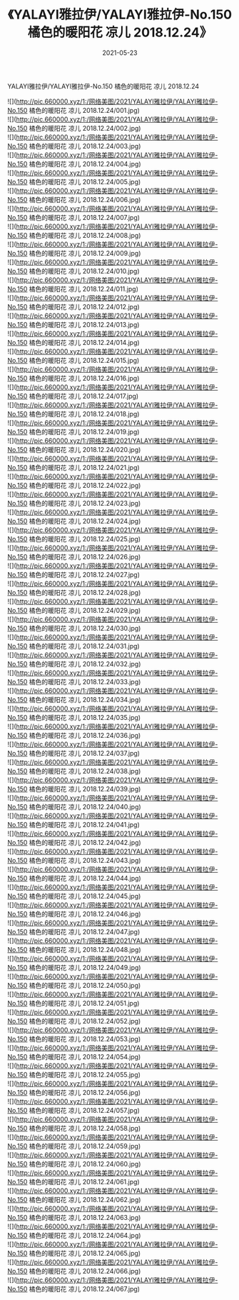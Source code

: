 ﻿---
layout: post
title:  《YALAYI雅拉伊/YALAYI雅拉伊-No.150 橘色的暖阳花 凉儿 2018.12.24》
date:   2021-05-23
img: http://pic.660000.xyz/1:/网络美图/2021/YALAYI雅拉伊/YALAYI雅拉伊-No.150 橘色的暖阳花 凉儿 2018.12.24/000.jpg
categories: [美女, 清纯, 唯美]
---

YALAYI雅拉伊/YALAYI雅拉伊-No.150 橘色的暖阳花 凉儿 2018.12.24

 ![](http://pic.660000.xyz/1:/网络美图/2021/YALAYI雅拉伊/YALAYI雅拉伊-No.150 橘色的暖阳花 凉儿 2018.12.24/001.jpg) <br>![](http://pic.660000.xyz/1:/网络美图/2021/YALAYI雅拉伊/YALAYI雅拉伊-No.150 橘色的暖阳花 凉儿 2018.12.24/002.jpg) <br>![](http://pic.660000.xyz/1:/网络美图/2021/YALAYI雅拉伊/YALAYI雅拉伊-No.150 橘色的暖阳花 凉儿 2018.12.24/003.jpg) <br>![](http://pic.660000.xyz/1:/网络美图/2021/YALAYI雅拉伊/YALAYI雅拉伊-No.150 橘色的暖阳花 凉儿 2018.12.24/004.jpg) <br>![](http://pic.660000.xyz/1:/网络美图/2021/YALAYI雅拉伊/YALAYI雅拉伊-No.150 橘色的暖阳花 凉儿 2018.12.24/005.jpg) <br>![](http://pic.660000.xyz/1:/网络美图/2021/YALAYI雅拉伊/YALAYI雅拉伊-No.150 橘色的暖阳花 凉儿 2018.12.24/006.jpg) <br>![](http://pic.660000.xyz/1:/网络美图/2021/YALAYI雅拉伊/YALAYI雅拉伊-No.150 橘色的暖阳花 凉儿 2018.12.24/007.jpg) <br>![](http://pic.660000.xyz/1:/网络美图/2021/YALAYI雅拉伊/YALAYI雅拉伊-No.150 橘色的暖阳花 凉儿 2018.12.24/008.jpg) <br>![](http://pic.660000.xyz/1:/网络美图/2021/YALAYI雅拉伊/YALAYI雅拉伊-No.150 橘色的暖阳花 凉儿 2018.12.24/009.jpg) <br>![](http://pic.660000.xyz/1:/网络美图/2021/YALAYI雅拉伊/YALAYI雅拉伊-No.150 橘色的暖阳花 凉儿 2018.12.24/010.jpg) <br>![](http://pic.660000.xyz/1:/网络美图/2021/YALAYI雅拉伊/YALAYI雅拉伊-No.150 橘色的暖阳花 凉儿 2018.12.24/011.jpg) <br>![](http://pic.660000.xyz/1:/网络美图/2021/YALAYI雅拉伊/YALAYI雅拉伊-No.150 橘色的暖阳花 凉儿 2018.12.24/012.jpg) <br>![](http://pic.660000.xyz/1:/网络美图/2021/YALAYI雅拉伊/YALAYI雅拉伊-No.150 橘色的暖阳花 凉儿 2018.12.24/013.jpg) <br>![](http://pic.660000.xyz/1:/网络美图/2021/YALAYI雅拉伊/YALAYI雅拉伊-No.150 橘色的暖阳花 凉儿 2018.12.24/014.jpg) <br>![](http://pic.660000.xyz/1:/网络美图/2021/YALAYI雅拉伊/YALAYI雅拉伊-No.150 橘色的暖阳花 凉儿 2018.12.24/015.jpg) <br>![](http://pic.660000.xyz/1:/网络美图/2021/YALAYI雅拉伊/YALAYI雅拉伊-No.150 橘色的暖阳花 凉儿 2018.12.24/016.jpg) <br>![](http://pic.660000.xyz/1:/网络美图/2021/YALAYI雅拉伊/YALAYI雅拉伊-No.150 橘色的暖阳花 凉儿 2018.12.24/017.jpg) <br>![](http://pic.660000.xyz/1:/网络美图/2021/YALAYI雅拉伊/YALAYI雅拉伊-No.150 橘色的暖阳花 凉儿 2018.12.24/018.jpg) <br>![](http://pic.660000.xyz/1:/网络美图/2021/YALAYI雅拉伊/YALAYI雅拉伊-No.150 橘色的暖阳花 凉儿 2018.12.24/019.jpg) <br>![](http://pic.660000.xyz/1:/网络美图/2021/YALAYI雅拉伊/YALAYI雅拉伊-No.150 橘色的暖阳花 凉儿 2018.12.24/020.jpg) <br>![](http://pic.660000.xyz/1:/网络美图/2021/YALAYI雅拉伊/YALAYI雅拉伊-No.150 橘色的暖阳花 凉儿 2018.12.24/021.jpg) <br>![](http://pic.660000.xyz/1:/网络美图/2021/YALAYI雅拉伊/YALAYI雅拉伊-No.150 橘色的暖阳花 凉儿 2018.12.24/022.jpg) <br>![](http://pic.660000.xyz/1:/网络美图/2021/YALAYI雅拉伊/YALAYI雅拉伊-No.150 橘色的暖阳花 凉儿 2018.12.24/023.jpg) <br>![](http://pic.660000.xyz/1:/网络美图/2021/YALAYI雅拉伊/YALAYI雅拉伊-No.150 橘色的暖阳花 凉儿 2018.12.24/024.jpg) <br>![](http://pic.660000.xyz/1:/网络美图/2021/YALAYI雅拉伊/YALAYI雅拉伊-No.150 橘色的暖阳花 凉儿 2018.12.24/025.jpg) <br>![](http://pic.660000.xyz/1:/网络美图/2021/YALAYI雅拉伊/YALAYI雅拉伊-No.150 橘色的暖阳花 凉儿 2018.12.24/026.jpg) <br>![](http://pic.660000.xyz/1:/网络美图/2021/YALAYI雅拉伊/YALAYI雅拉伊-No.150 橘色的暖阳花 凉儿 2018.12.24/027.jpg) <br>![](http://pic.660000.xyz/1:/网络美图/2021/YALAYI雅拉伊/YALAYI雅拉伊-No.150 橘色的暖阳花 凉儿 2018.12.24/028.jpg) <br>![](http://pic.660000.xyz/1:/网络美图/2021/YALAYI雅拉伊/YALAYI雅拉伊-No.150 橘色的暖阳花 凉儿 2018.12.24/029.jpg) <br>![](http://pic.660000.xyz/1:/网络美图/2021/YALAYI雅拉伊/YALAYI雅拉伊-No.150 橘色的暖阳花 凉儿 2018.12.24/030.jpg) <br>![](http://pic.660000.xyz/1:/网络美图/2021/YALAYI雅拉伊/YALAYI雅拉伊-No.150 橘色的暖阳花 凉儿 2018.12.24/031.jpg) <br>![](http://pic.660000.xyz/1:/网络美图/2021/YALAYI雅拉伊/YALAYI雅拉伊-No.150 橘色的暖阳花 凉儿 2018.12.24/032.jpg) <br>![](http://pic.660000.xyz/1:/网络美图/2021/YALAYI雅拉伊/YALAYI雅拉伊-No.150 橘色的暖阳花 凉儿 2018.12.24/033.jpg) <br>![](http://pic.660000.xyz/1:/网络美图/2021/YALAYI雅拉伊/YALAYI雅拉伊-No.150 橘色的暖阳花 凉儿 2018.12.24/034.jpg) <br>![](http://pic.660000.xyz/1:/网络美图/2021/YALAYI雅拉伊/YALAYI雅拉伊-No.150 橘色的暖阳花 凉儿 2018.12.24/035.jpg) <br>![](http://pic.660000.xyz/1:/网络美图/2021/YALAYI雅拉伊/YALAYI雅拉伊-No.150 橘色的暖阳花 凉儿 2018.12.24/036.jpg) <br>![](http://pic.660000.xyz/1:/网络美图/2021/YALAYI雅拉伊/YALAYI雅拉伊-No.150 橘色的暖阳花 凉儿 2018.12.24/037.jpg) <br>![](http://pic.660000.xyz/1:/网络美图/2021/YALAYI雅拉伊/YALAYI雅拉伊-No.150 橘色的暖阳花 凉儿 2018.12.24/038.jpg) <br>![](http://pic.660000.xyz/1:/网络美图/2021/YALAYI雅拉伊/YALAYI雅拉伊-No.150 橘色的暖阳花 凉儿 2018.12.24/039.jpg) <br>![](http://pic.660000.xyz/1:/网络美图/2021/YALAYI雅拉伊/YALAYI雅拉伊-No.150 橘色的暖阳花 凉儿 2018.12.24/040.jpg) <br>![](http://pic.660000.xyz/1:/网络美图/2021/YALAYI雅拉伊/YALAYI雅拉伊-No.150 橘色的暖阳花 凉儿 2018.12.24/041.jpg) <br>![](http://pic.660000.xyz/1:/网络美图/2021/YALAYI雅拉伊/YALAYI雅拉伊-No.150 橘色的暖阳花 凉儿 2018.12.24/042.jpg) <br>![](http://pic.660000.xyz/1:/网络美图/2021/YALAYI雅拉伊/YALAYI雅拉伊-No.150 橘色的暖阳花 凉儿 2018.12.24/043.jpg) <br>![](http://pic.660000.xyz/1:/网络美图/2021/YALAYI雅拉伊/YALAYI雅拉伊-No.150 橘色的暖阳花 凉儿 2018.12.24/044.jpg) <br>![](http://pic.660000.xyz/1:/网络美图/2021/YALAYI雅拉伊/YALAYI雅拉伊-No.150 橘色的暖阳花 凉儿 2018.12.24/045.jpg) <br>![](http://pic.660000.xyz/1:/网络美图/2021/YALAYI雅拉伊/YALAYI雅拉伊-No.150 橘色的暖阳花 凉儿 2018.12.24/046.jpg) <br>![](http://pic.660000.xyz/1:/网络美图/2021/YALAYI雅拉伊/YALAYI雅拉伊-No.150 橘色的暖阳花 凉儿 2018.12.24/047.jpg) <br>![](http://pic.660000.xyz/1:/网络美图/2021/YALAYI雅拉伊/YALAYI雅拉伊-No.150 橘色的暖阳花 凉儿 2018.12.24/048.jpg) <br>![](http://pic.660000.xyz/1:/网络美图/2021/YALAYI雅拉伊/YALAYI雅拉伊-No.150 橘色的暖阳花 凉儿 2018.12.24/049.jpg) <br>![](http://pic.660000.xyz/1:/网络美图/2021/YALAYI雅拉伊/YALAYI雅拉伊-No.150 橘色的暖阳花 凉儿 2018.12.24/050.jpg) <br>![](http://pic.660000.xyz/1:/网络美图/2021/YALAYI雅拉伊/YALAYI雅拉伊-No.150 橘色的暖阳花 凉儿 2018.12.24/051.jpg) <br>![](http://pic.660000.xyz/1:/网络美图/2021/YALAYI雅拉伊/YALAYI雅拉伊-No.150 橘色的暖阳花 凉儿 2018.12.24/052.jpg) <br>![](http://pic.660000.xyz/1:/网络美图/2021/YALAYI雅拉伊/YALAYI雅拉伊-No.150 橘色的暖阳花 凉儿 2018.12.24/053.jpg) <br>![](http://pic.660000.xyz/1:/网络美图/2021/YALAYI雅拉伊/YALAYI雅拉伊-No.150 橘色的暖阳花 凉儿 2018.12.24/054.jpg) <br>![](http://pic.660000.xyz/1:/网络美图/2021/YALAYI雅拉伊/YALAYI雅拉伊-No.150 橘色的暖阳花 凉儿 2018.12.24/055.jpg) <br>![](http://pic.660000.xyz/1:/网络美图/2021/YALAYI雅拉伊/YALAYI雅拉伊-No.150 橘色的暖阳花 凉儿 2018.12.24/056.jpg) <br>![](http://pic.660000.xyz/1:/网络美图/2021/YALAYI雅拉伊/YALAYI雅拉伊-No.150 橘色的暖阳花 凉儿 2018.12.24/057.jpg) <br>![](http://pic.660000.xyz/1:/网络美图/2021/YALAYI雅拉伊/YALAYI雅拉伊-No.150 橘色的暖阳花 凉儿 2018.12.24/058.jpg) <br>![](http://pic.660000.xyz/1:/网络美图/2021/YALAYI雅拉伊/YALAYI雅拉伊-No.150 橘色的暖阳花 凉儿 2018.12.24/059.jpg) <br>![](http://pic.660000.xyz/1:/网络美图/2021/YALAYI雅拉伊/YALAYI雅拉伊-No.150 橘色的暖阳花 凉儿 2018.12.24/060.jpg) <br>![](http://pic.660000.xyz/1:/网络美图/2021/YALAYI雅拉伊/YALAYI雅拉伊-No.150 橘色的暖阳花 凉儿 2018.12.24/061.jpg) <br>![](http://pic.660000.xyz/1:/网络美图/2021/YALAYI雅拉伊/YALAYI雅拉伊-No.150 橘色的暖阳花 凉儿 2018.12.24/062.jpg) <br>![](http://pic.660000.xyz/1:/网络美图/2021/YALAYI雅拉伊/YALAYI雅拉伊-No.150 橘色的暖阳花 凉儿 2018.12.24/063.jpg) <br>![](http://pic.660000.xyz/1:/网络美图/2021/YALAYI雅拉伊/YALAYI雅拉伊-No.150 橘色的暖阳花 凉儿 2018.12.24/064.jpg) <br>![](http://pic.660000.xyz/1:/网络美图/2021/YALAYI雅拉伊/YALAYI雅拉伊-No.150 橘色的暖阳花 凉儿 2018.12.24/065.jpg) <br>![](http://pic.660000.xyz/1:/网络美图/2021/YALAYI雅拉伊/YALAYI雅拉伊-No.150 橘色的暖阳花 凉儿 2018.12.24/066.jpg) <br>![](http://pic.660000.xyz/1:/网络美图/2021/YALAYI雅拉伊/YALAYI雅拉伊-No.150 橘色的暖阳花 凉儿 2018.12.24/067.jpg) <br>